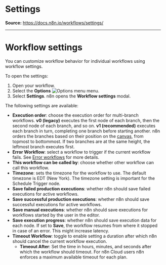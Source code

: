 # Settings

**Source:** https://docs.n8n.io/workflows/settings/

---

# Workflow settings

You can customize workflow behavior for individual workflows using workflow settings.

To open the settings:

1. Open your workflow.
2. Select the **Options** ![Options menu](../../_images/common-icons/three-dot-options-menu.png) menu.
3. Select **Settings**. n8n opens the **Workflow settings** modal.

The following settings are available:

- **Execution order**: choose the execution order for multi-branch workflows. **v0 (legacy)** executes the first node of each branch, then the second node of each branch, and so on. **v1 (recommended)** executes each branch in turn, completing one branch before starting another. n8n orders the branches based on their position on the [canvas](../../glossary/#canvas-n8n), from topmost to bottommost. If two branches are at the same height, the leftmost branch executes first.
- **Error Workflow**: select a workflow to trigger if the current workflow fails. See [Error workflows](../../flow-logic/error-handling/) for more details.
- **This workflow can be called by**: choose whether other workflow can call this workflow.
- **Timezone**: sets the timezone for the workflow to use. The default timezone is EDT (New York). The timezone setting is important for the Schedule Trigger node.
- **Save failed production executions**: whether n8n should save failed executions for active workflows.
- **Save successful production executions**: whether n8n should save successful executions for active workflows.
- **Save manual executions**: whether n8n should save executions for workflows started by the user in the editor.
- **Save execution progress**: whether n8n should save execution data for each node. If set to **Save**, the workflow resumes from where it stopped in case of an error. This might increase latency.
- **Timeout Workflow**: toggle to enable setting a duration after which n8n should cancel the current workflow execution.
  - **Timeout After**: Set the time in hours, minutes, and seconds after which the workflow should timeout. For n8n Cloud users n8n enforces a maximum available timeout for each plan.
